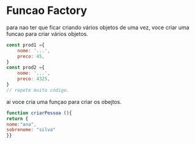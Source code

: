 #  Funcao Factory

para nao ter que ficar criando vários objetos de uma vez, voce criar uma funcao para criar vários objetos.

```javascript
const prod1 ={
    nome: '...',
    preco: 45,
}
const prod2 ={
    nome: '...',
    preco: 4325,
}
// repete muito código.
```

ai voce cria uma funçao para criar os obejtos.

```javascript
function criarPessoa (){
return {
nome:"ana",
sobrenome: "silva"
}}
```

